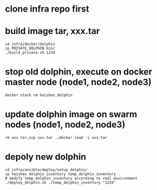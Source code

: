 # clone infra repo first

# build image tar, xxx.tar
```
cd infra/docker/dolphin
cp PRIVATE_DOLPHIN bin/
./build_private.sh 1234
```

# stop old dolphin, execute on docker master node (node1, node2, node3)
```
docker stack rm haishen_dolphin
```

# update dolphin image on swarm nodes (node1, node2, node3)
```
rm xxx.tar;scp xxx.tar .;docker load -i xxx.tar
```

# depoly new dolphin
```
cd infra/ansible/deploy/setup_dolphin/
cp haishen_dolphin_inventory temp_dolphin_inventory
# modify temp_dolphin_inventory according to real environment
./deploy_dolphin.sh ./temp_dolphin_inventory "1234"
```
